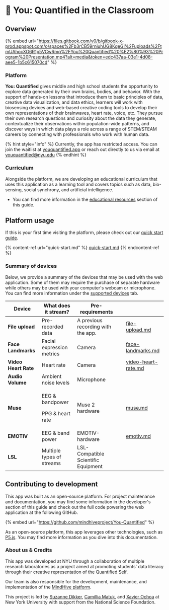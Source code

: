 # 👋 You: Quantified in the Classroom

## Overview

{% embed url="https://files.gitbook.com/v0/b/gitbook-x-prod.appspot.com/o/spaces%2Fb3rCB59rniuhUG8KgeGI%2Fuploads%2FtmUAhocXO6R1p5VCwRmq%2FYou%20Quantified%20%E2%80%93%20Program%20Presentation.mp4?alt=media&token=edc437aa-03e1-4d08-aee5-1b5c615070cd" %}

### Platform

**You: Quantified** gives middle and high school students the opportunity to explore data generated by their own brains, bodies, and behavior. With the support of hands-on lessons that introduce them to basic principles of data, creative data visualization, and data ethics, learners will work with biosensing devices and web-based creative coding tools to develop their own representations of their brainwaves, heart rate, voice, etc. They pursue their own research questions and curiosity about the data they generate, contextualize their observations within population-wide patterns, and discover ways in which data plays a role across a range of STEM/STEAM careers by connecting with professionals who work with human data.

{% hint style="info" %}
Currently, the app has restricted access. You can join the waitlist at [youquantified.app](https://youquantified.app/) or reach out directly to us via email at youquantified@nyu.edu
{% endhint %}

### Curriculum

Alongside the platform, we are developing an educational curriculum that uses this application as a learning tool and covers topics such as data, bio-sensing, social synchrony, and artificial intelligence.

* You can find more information in the [educational resources](educational-resources.md) section of this guide.

## Platform usage

If this is your first time visiting the platform, please check out our [quick start guide](quick-start.md).&#x20;

{% content-ref url="quick-start.md" %}
[quick-start.md](quick-start.md)
{% endcontent-ref %}

### Summary of devices

Below, we provide a summary of the devices that may be used with the web application. Some of them may require the purchase of separate hardware while others may be used with your computer's webcam or microphone. You can find more information under the [supported devices](broken-reference) tab.

<table data-view="cards" data-full-width="false"><thead><tr><th>Device</th><th>What does it stream?</th><th>Pre-requirements</th><th data-type="content-ref"></th><th data-hidden data-card-target data-type="content-ref"></th></tr></thead><tbody><tr><td><strong>File upload</strong></td><td>Pre-recorded data</td><td>A previous recording with the app.</td><td></td><td><a href="devices/file-upload.md">file-upload.md</a></td></tr><tr><td><strong>Face Landmarks</strong></td><td>Facial expression metrics</td><td>Camera</td><td></td><td><a href="devices/face-landmarks.md">face-landmarks.md</a></td></tr><tr><td><strong>Video Heart Rate</strong></td><td>Heart rate</td><td>Camera</td><td></td><td><a href="devices/video-heart-rate.md">video-heart-rate.md</a></td></tr><tr><td><strong>Audio Volume</strong></td><td>Ambient noise levels</td><td>Microphone</td><td></td><td></td></tr><tr><td><strong>Muse</strong></td><td><p>EEG &#x26; bandpower</p><p>PPG &#x26; heart rate</p></td><td>Muse 2 hardware</td><td></td><td><a href="devices/muse.md">muse.md</a></td></tr><tr><td><strong>EMOTIV</strong></td><td>EEG &#x26; band power</td><td>EMOTIV-hardware</td><td></td><td><a href="devices/emotiv.md">emotiv.md</a></td></tr><tr><td><strong>LSL</strong></td><td>Multiple types of streams</td><td>LSL-Compatible Scientific Equipment</td><td></td><td></td></tr></tbody></table>

## Contributing to development

This app was built as an open-source platform. For project maintenance and documentation, you may find some information in the developer's section of this guide and check out the full code powering the web application at the following GitHub.

{% embed url="https://github.com/mindhiveproject/You-Quantified" %}

As an open-source platform, this app leverages other technologies, such as [P5.js](https://p5js.org). You may find more information as you dive into this documentation.

### About us & Credits

This app was developed at NYU through a collaboration of multiple research laboratories as a project aimed at promoting students’ data literacy through their creative representation of the Quantified Self.  &#x20;

Our team is also responsible for the development, maintenance, and implementation of the [MindHive platform](https://mindhive.science).

This project is led by [Suzanne Dikker](http://www.suzannedikker.net), [Camillia Matuk](https://wp.nyu.edu/riddle/), and [Xavier Ochoa](https://steinhardt.nyu.edu/people/xavier-ochoa) at New York University with support from the National Science Foundation.&#x20;



&#x20;



